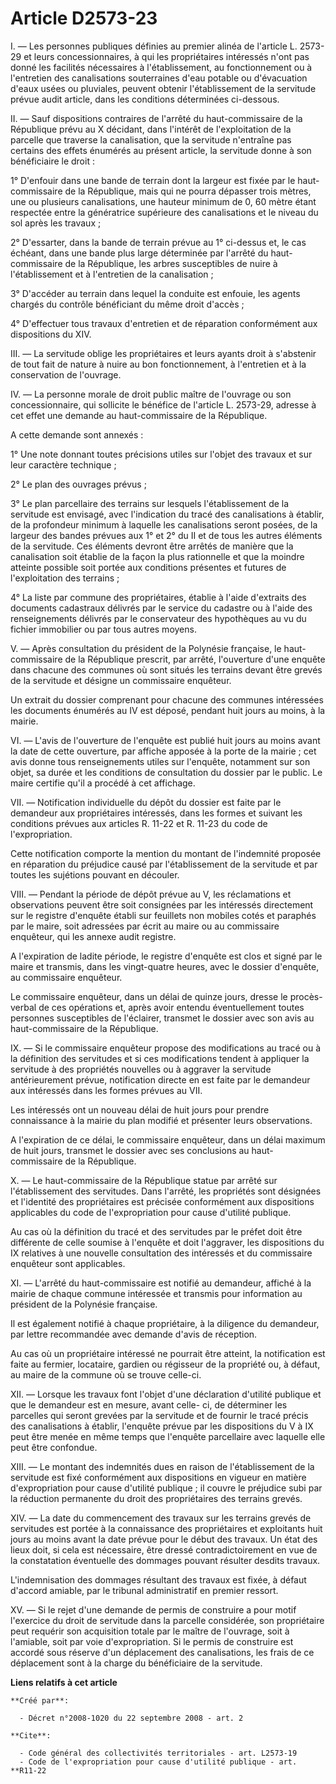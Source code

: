 # Article D2573-23

I. ― Les personnes publiques définies au premier alinéa de l'article L. 2573-29 et leurs concessionnaires, à qui les
propriétaires intéressés n'ont pas donné les facilités nécessaires à l'établissement, au fonctionnement ou à l'entretien des
canalisations souterraines d'eau potable ou d'évacuation d'eaux usées ou pluviales, peuvent obtenir l'établissement de la
servitude prévue audit article, dans les conditions déterminées ci-dessous. 

II. ― Sauf dispositions contraires de l'arrêté du haut-commissaire de la République prévu au X décidant, dans l'intérêt de
l'exploitation de la parcelle que traverse la canalisation, que la servitude n'entraîne pas certains des effets énumérés au
présent article, la servitude donne à son bénéficiaire le droit : 

1° D'enfouir dans une bande de terrain dont la largeur est fixée par le haut-commissaire de la République, mais qui ne pourra
dépasser trois mètres, une ou plusieurs canalisations, une hauteur minimum de 0, 60 mètre étant respectée entre la
génératrice supérieure des canalisations et le niveau du sol après les travaux ; 

2° D'essarter, dans la bande de terrain prévue au 1° ci-dessus et, le cas échéant, dans une bande plus large déterminée par
l'arrêté du haut-commissaire de la République, les arbres susceptibles de nuire à l'établissement et à l'entretien de la
canalisation ; 

3° D'accéder au terrain dans lequel la conduite est enfouie, les agents chargés du contrôle bénéficiant du même droit
d'accès ; 

4° D'effectuer tous travaux d'entretien et de réparation conformément aux dispositions du XIV. 

III. ― La servitude oblige les propriétaires et leurs ayants droit à s'abstenir de tout fait de nature à nuire au bon
fonctionnement, à l'entretien et à la conservation de l'ouvrage. 

IV. ― La personne morale de droit public maître de l'ouvrage ou son concessionnaire, qui sollicite le bénéfice de l'article
L. 2573-29, adresse à cet effet une demande au haut-commissaire de la République.

A cette demande sont annexés : 

1° Une note donnant toutes précisions utiles sur l'objet des travaux et sur leur caractère technique ; 

2° Le plan des ouvrages prévus ; 

3° Le plan parcellaire des terrains sur lesquels l'établissement de la servitude est envisagé, avec l'indication du tracé des
canalisations à établir, de la profondeur minimum à laquelle les canalisations seront posées, de la largeur des bandes
prévues aux 1° et 2° du II et de tous les autres éléments de la servitude. Ces éléments devront être arrêtés de manière que
la canalisation soit établie de la façon la plus rationnelle et que la moindre atteinte possible soit portée aux conditions
présentes et futures de l'exploitation des terrains ; 

4° La liste par commune des propriétaires, établie à l'aide d'extraits des documents cadastraux délivrés par le service du
cadastre ou à l'aide des renseignements délivrés par le conservateur des hypothèques au vu du fichier immobilier ou par tous
autres moyens.

V. ― Après consultation du président de la Polynésie française, le haut-commissaire de la République prescrit, par arrêté,
l'ouverture d'une enquête dans chacune des communes où sont situés les terrains devant être grevés de la servitude et désigne
un commissaire enquêteur. 

Un extrait du dossier comprenant pour chacune des communes intéressées les documents énumérés au IV est déposé, pendant huit
jours au moins, à la mairie. 

VI. ― L'avis de l'ouverture de l'enquête est publié huit jours au moins avant la date de cette ouverture, par affiche apposée
à la porte de la mairie ; cet avis donne tous renseignements utiles sur l'enquête, notamment sur son objet, sa durée et les
conditions de consultation du dossier par le public. Le maire certifie qu'il a procédé à cet affichage. 

VII. ― Notification individuelle du dépôt du dossier est faite par le demandeur aux propriétaires intéressés, dans les formes
et suivant les conditions prévues aux articles R. 11-22 et R. 11-23 du code de l'expropriation. 

Cette notification comporte la mention du montant de l'indemnité proposée en réparation du préjudice causé par
l'établissement de la servitude et par toutes les sujétions pouvant en découler. 

VIII. ― Pendant la période de dépôt prévue au V, les réclamations et observations peuvent être soit consignées par les
intéressés directement sur le registre d'enquête établi sur feuillets non mobiles cotés et paraphés par le maire, soit
adressées par écrit au maire ou au commissaire enquêteur, qui les annexe audit registre.

A l'expiration de ladite période, le registre d'enquête est clos et signé par le maire et transmis, dans les vingt-quatre
heures, avec le dossier d'enquête, au commissaire enquêteur. 

Le commissaire enquêteur, dans un délai de quinze jours, dresse le procès-verbal de ces opérations et, après avoir entendu
éventuellement toutes personnes susceptibles de l'éclairer, transmet le dossier avec son avis au haut-commissaire de la
République. 

IX. ― Si le commissaire enquêteur propose des modifications au tracé ou à la définition des servitudes et si ces
modifications tendent à appliquer la servitude à des propriétés nouvelles ou à aggraver la servitude antérieurement prévue,
notification directe en est faite par le demandeur aux intéressés dans les formes prévues au VII. 

Les intéressés ont un nouveau délai de huit jours pour prendre connaissance à la mairie du plan modifié et présenter leurs
observations.

A l'expiration de ce délai, le commissaire enquêteur, dans un délai maximum de huit jours, transmet le dossier avec ses
conclusions au haut-commissaire de la République.

X. ― Le haut-commissaire de la République statue par arrêté sur l'établissement des servitudes. Dans l'arrêté, les propriétés
sont désignées et l'identité des propriétaires est précisée conformément aux dispositions applicables du code de
l'expropriation pour cause d'utilité publique. 

Au cas où la définition du tracé et des servitudes par le préfet doit être différente de celle soumise à l'enquête et doit
l'aggraver, les dispositions du IX relatives à une nouvelle consultation des intéressés et du commissaire enquêteur sont
applicables. 

XI. ― L'arrêté du haut-commissaire est notifié au demandeur, affiché à la mairie de chaque commune intéressée et transmis
pour information au président de la Polynésie française. 

Il est également notifié à chaque propriétaire, à la diligence du demandeur, par lettre recommandée avec demande d'avis de
réception. 

Au cas où un propriétaire intéressé ne pourrait être atteint, la notification est faite au fermier, locataire, gardien ou
régisseur de la propriété ou, à défaut, au maire de la commune où se trouve celle-ci. 

XII. ― Lorsque les travaux font l'objet d'une déclaration d'utilité publique et que le demandeur est en mesure, avant celle-
ci, de déterminer les parcelles qui seront grevées par la servitude et de fournir le tracé précis des canalisations à
établir, l'enquête prévue par les dispositions du V à IX peut être menée en même temps que l'enquête parcellaire avec
laquelle elle peut être confondue. 

XIII. ― Le montant des indemnités dues en raison de l'établissement de la servitude est fixé conformément aux dispositions en
vigueur en matière d'expropriation pour cause d'utilité publique ; il couvre le préjudice subi par la réduction permanente du
droit des propriétaires des terrains grevés. 

XIV. ― La date du commencement des travaux sur les terrains grevés de servitudes est portée à la connaissance des
propriétaires et exploitants huit jours au moins avant la date prévue pour le début des travaux. Un état des lieux doit, si
cela est nécessaire, être dressé contradictoirement en vue de la constatation éventuelle des dommages pouvant résulter
desdits travaux.

L'indemnisation des dommages résultant des travaux est fixée, à défaut d'accord amiable, par le tribunal administratif en
premier ressort. 

XV. ― Si le rejet d'une demande de permis de construire a pour motif l'exercice du droit de servitude dans la parcelle
considérée, son propriétaire peut requérir son acquisition totale par le maître de l'ouvrage, soit à l'amiable, soit par voie
d'expropriation. Si le permis de construire est accordé sous réserve d'un déplacement des canalisations, les frais de ce
déplacement sont à la charge du bénéficiaire de la servitude.

**Liens relatifs à cet article**

	**Créé par**:

	  - Décret n°2008-1020 du 22 septembre 2008 - art. 2

	**Cite**:

	  - Code général des collectivités territoriales - art. L2573-19
	  - Code de l'expropriation pour cause d'utilité publique - art. **R11-22
